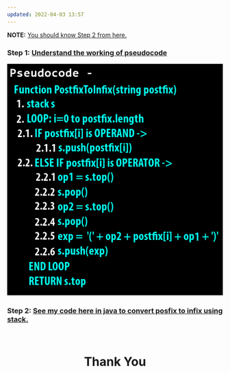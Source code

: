 ```yaml
---
updated: 2022-04-03 13:57
---
```

**NOTE:** [You should know Step 2 from here.](../01.%20Infix%20to%20Postfix)

### **Step 1:** [Understand the working of pseudocode](https://youtu.be/OKdMY9oYkTg)

![](./pseudocode.png)

### **Step 2:** [See my code here in java to convert posfix to infix using stack.](./PostfixInfix.java)

<br>
<h1 align="Center">Thank You</h1>
